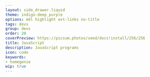 ```yaml
---
layout: side_drawer.liquid
theme: indigo-deep_purple
options: mdl highlight ext-links no-title
tags: devs
group: devs
order: 20
coverPreview: https://picsum.photos/seed/docs!install/256/256
title: JavaScript
description: JavaScript programs
icon: code
keywords:
- homegenie
wip: true
---
```


